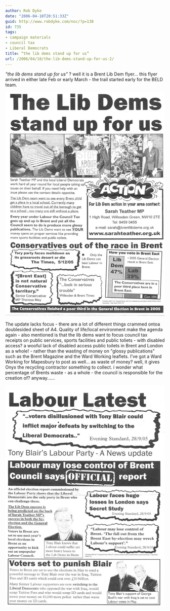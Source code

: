 ```yaml
---
author: Rob Dyke
date: "2006-04-10T20:51:33Z"
guid: http://www.robdyke.com/noc/?p=138
id: 735
tags:
- campaign materials
- council tax
- Liberal Democrats
title: “the lib dems stand up for us”
url: /2006/04/10/the-lib-dems-stand-up-for-us-2/
---
```

_"the lib dems stand up for us"_ ? well it is a Brent Lib Dem flyer... this flyer arrived in either late Feb or early March - the trail started early for the BELD team.

[![BELD stand up for us feb/mar 06](/pubfiles/2006/04/scan0018.jpg)](/pubfiles/2006/04/scan0018.jpg "BELD stand up for us feb/mar 06")

The update lacks focus - there are a lot of different things crammed ontoa doublesided sheet of A4. Quality of life/local environment make the agenda again - also mentioned is that the lib dems want to focus council tax receipts on public services, sports facilities and public toliets - with disabled access? a wooful lack of disabled access public toilets in Brent and London as a whole! - rather than the wasting of money on "glossy publications" such as the Brent Magazine and the Ward Working leaflets. I've got a Ward Working for Mapesbury to post as well... as waste of money? well, it gives Onyx the recycling contractor something to collect. i wonder what percentage of Brents waste - as a whole - the council is responsible for the creation of? anyway......

[![BELD stand up for us feb/mar 06 - reverse](/pubfiles/2006/04/scan0019.jpg)](/pubfiles/2006/04/scan0019.jpg "BELD stand up for us feb/mar 06 - reverse")
